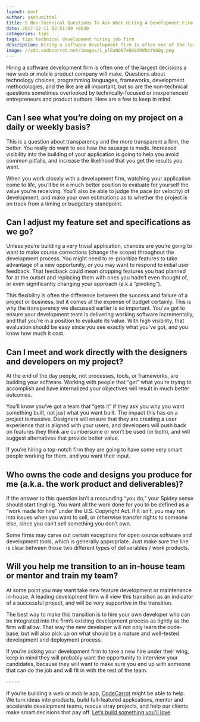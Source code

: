 ```yaml
---
layout: post
author: yashumittal
title: 5 Non-Technical Questions To Ask When Hiring A Development Firm
date: 2017-12-11 02:51:00 +0530
categories: tips
tags: tips technical development hiring job firm
description: Hiring a software development firm is often one of the largest decisions a new web or mobile product company will make.
image: //cdn.codecarrot.net/images/1_plEaN007eQK8SMdNzYNGQg.png
---
```


Hiring a software development firm is often one of the largest decisions a new web or mobile product company will make. Questions about technology choices, programming languages, frameworks, development methodologies, and the like are all important, but so are the non-technical questions sometimes overlooked by technically-focused or inexperienced entrepreneurs and product authors. Here are a few to keep in mind.

## Can I see what you’re doing on my project on a daily or weekly basis?

This is a question about transparency and the more transparent a firm, the better. You really do want to see how the sausage is made. Increased visibility into the building of your application is going to help you avoid common pitfalls, and increase the likelihood that you get the results you want.

When you work closely with a development firm, watching your application come to life, you’ll be in a much better position to evaluate for yourself the value you’re receiving. You’ll also be able to judge the pace (or velocity) of development, and make your own estimations as to whether the project is on track from a timing or budgetary standpoint.

## Can I adjust my feature set and specifications as we go?

Unless you’re building a very trivial application, chances are you’re going to want to make course corrections (change the scope) throughout the development process. You might need to re-prioritize features to take advantage of a new opportunity, or you may want to respond to initial user feedback. That feedback could mean dropping features you had planned for at the outset and replacing them with ones you hadn’t even thought of, or even significantly changing your approach (a.k.a “pivoting”).

This flexibility is often the difference between the success and failure of a project or business, but it comes at the expense of budget certainly. This is why the transparency we discussed earlier is so important. You’ve got to ensure your development team is delivering working software incrementally, and that you’re in a position to evaluate its value. With high visibility, that evaluation should be easy since you see exactly what you’ve got, and you know how much it cost.

## Can I meet and work directly with the designers and developers on my project?

At the end of the day people, not processes, tools, or frameworks, are building your software. Working with people that “get” what you’re trying to accomplish and have internalized your objectives will result in much better outcomes.

You’ll know you’ve got a team that “gets it” if they ask you why you want something built, not just what you want built. The impact this has on a project is massive. Designers will ensure that they are creating a user experience that is aligned with your users, and developers will push back on features they think are cumbersome or won’t be used (or both), and will suggest alternatives that provide better value.

If you’re hiring a top-notch firm they are going to have some very smart people working for them, and you want their input.

## Who owns the code and designs you produce for me (a.k.a. the work product and deliverables)?

If the answer to this question isn’t a resounding “you do,” your Spidey sense should start tingling. You want all the work done for you to be defined as a “work made for hire” under the U.S. Copyright Act. If it isn’t, you may run into issues when you want to sell, or otherwise transfer rights to someone else, since you can’t sell something you don’t own.

Some firms may carve out certain exceptions for open source software and development tools, which is generally appropriate. Just make sure the line is clear between those two different types of deliverables / work products.

## Will you help me transition to an in-house team or mentor and train my team?

At some point you may want take new feature development or maintenance in-house. A leading development firm will view this transition as an indicator of a successful project, and will be very supportive in the transition.

The best way to make this transition is to hire your own developer who can be integrated into the firm’s existing development process as tightly as the firm will allow. That way the new developer will not only learn the code-base, but will also pick up on what should be a mature and well-tested development and deployment process.

If you’re asking your development firm to take a new hire under their wing, keep in mind they will probably want the opportunity to interview your candidates, because they will want to make sure you end up with someone that can do the job and will fit in with the rest of the team.

· · · · ·

If you’re building a web or mobile app, [CodeCarrot](//www.codecarrot.net/) might be able to help. We turn ideas into products, build full-featured applications, mentor and accelerate development teams, rescue stray projects, and help our clients make smart decisions that pay off. [Let’s build something you’ll love](//www.codecarrot.net/).
